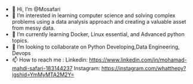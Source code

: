 - 👋 Hi, I’m @Mosafari
- 👀 I’m interested in learning computer science and solving complex problems using a data analysis approach and creating a valuable asset from messy data.
- 🌱 I’m currently learning Docker, Linux essential, and Advanced python topics. 
- 💞️ I’m looking to collaborate on Python Developing,Data Engineering, Devops
- 📫 How to reach me :
                Linkedin: https://www.linkedin.com/in/mohamad-mahdi-safari-183144237
                Instagram: https://instagram.com/whatthepy?igshid=YmMyMTA2M2Y=

<!---
Mosafari/Mosafari is a ✨ special ✨ repository because its `README.md` (this file) appears on your GitHub profile.
You can click the Preview link to take a look at your changes.
--->
